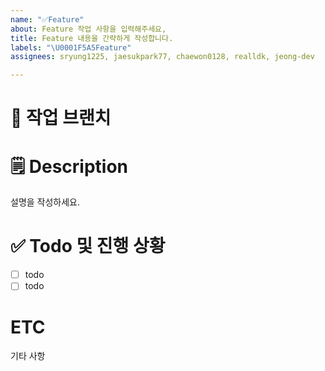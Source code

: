 ```yaml
---
name: "✅Feature"
about: Feature 작업 사항을 입력해주세요,
title: Feature 내용을 간략하게 작성합니다.
labels: "\U0001F5A5️Feature"
assignees: sryung1225, jaesukpark77, chaewon0128, realldk, jeong-dev

---
```


# 🌳 작업 브랜치

# 🗒️ Description
설명을 작성하세요.

# ✅ Todo 및 진행 상황
- [ ] todo
- [ ] todo

# ETC
기타 사항
